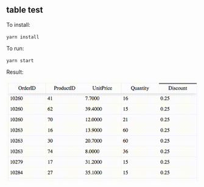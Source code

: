 ## table test

To install:

`yarn install`

To run:

`yarn start`

Result:

![test-table](https://github.com/DenniLa2/table-test/blob/master/gif/test-table.gif)